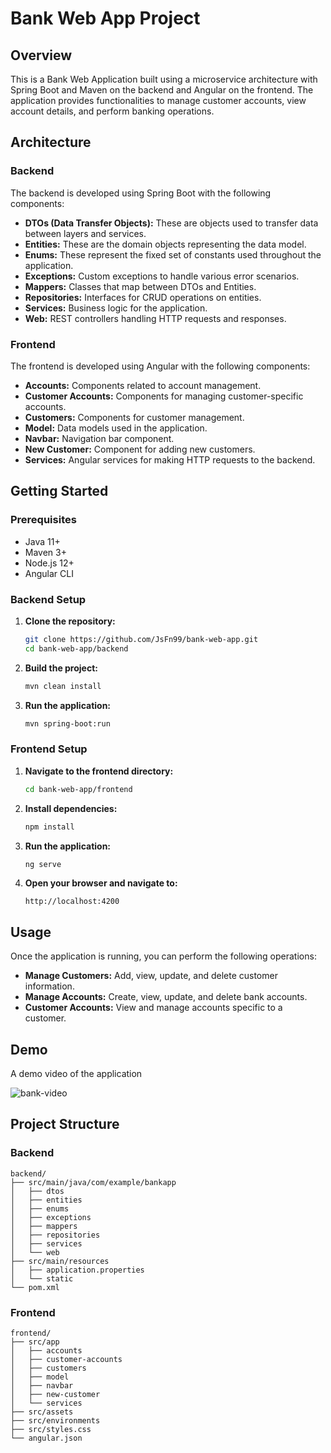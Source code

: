 # Bank Web App Project

## Overview

This is a Bank Web Application built using a microservice architecture with Spring Boot and Maven on the backend and Angular on the frontend. The application provides functionalities to manage customer accounts, view account details, and perform banking operations.

## Architecture

### Backend
The backend is developed using Spring Boot with the following components:

- **DTOs (Data Transfer Objects):** These are objects used to transfer data between layers and services.
- **Entities:** These are the domain objects representing the data model.
- **Enums:** These represent the fixed set of constants used throughout the application.
- **Exceptions:** Custom exceptions to handle various error scenarios.
- **Mappers:** Classes that map between DTOs and Entities.
- **Repositories:** Interfaces for CRUD operations on entities.
- **Services:** Business logic for the application.
- **Web:** REST controllers handling HTTP requests and responses.

### Frontend
The frontend is developed using Angular with the following components:

- **Accounts:** Components related to account management.
- **Customer Accounts:** Components for managing customer-specific accounts.
- **Customers:** Components for customer management.
- **Model:** Data models used in the application.
- **Navbar:** Navigation bar component.
- **New Customer:** Component for adding new customers.
- **Services:** Angular services for making HTTP requests to the backend.

## Getting Started

### Prerequisites

- Java 11+
- Maven 3+
- Node.js 12+
- Angular CLI

### Backend Setup

1. **Clone the repository:**
    ```bash
    git clone https://github.com/JsFn99/bank-web-app.git
    cd bank-web-app/backend
    ```

2. **Build the project:**
    ```bash
    mvn clean install
    ```

3. **Run the application:**
    ```bash
    mvn spring-boot:run
    ```

### Frontend Setup

1. **Navigate to the frontend directory:**
    ```bash
    cd bank-web-app/frontend
    ```

2. **Install dependencies:**
    ```bash
    npm install
    ```

3. **Run the application:**
    ```bash
    ng serve
    ```

4. **Open your browser and navigate to:**
    ```
    http://localhost:4200
    ```

## Usage

Once the application is running, you can perform the following operations:

- **Manage Customers:** Add, view, update, and delete customer information.
- **Manage Accounts:** Create, view, update, and delete bank accounts.
- **Customer Accounts:** View and manage accounts specific to a customer.

## Demo

A demo video of the application 

![bank-video](bank-App.gif)

## Project Structure

### Backend
```
backend/
├── src/main/java/com/example/bankapp
│   ├── dtos
│   ├── entities
│   ├── enums
│   ├── exceptions
│   ├── mappers
│   ├── repositories
│   ├── services
│   └── web
├── src/main/resources
│   ├── application.properties
│   └── static
└── pom.xml
```

### Frontend
```
frontend/
├── src/app
│   ├── accounts
│   ├── customer-accounts
│   ├── customers
│   ├── model
│   ├── navbar
│   ├── new-customer
│   └── services
├── src/assets
├── src/environments
├── src/styles.css
└── angular.json
```
